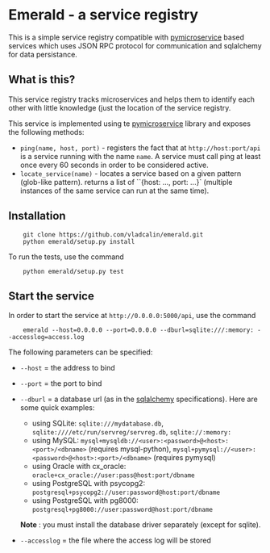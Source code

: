 Emerald - a service registry
============================

This is a simple service registry compatible with [pymicroservice](http://github.com/vladcalin/pymicroservice) based 
services which uses JSON RPC protocol for communication and sqlalchemy for data persistance.

What is this?
-------------

This service registry tracks microservices and helps them to identify
each other with little knowledge (just the location of the service registry.

This service is implemented using te [pymicroservice](http://github.com/vladcalin/pymicroservice)
library and exposes the following methods:

- ``ping(name, host, port)`` - registers the fact that at ``http://host:port/api``
  is a service running with the name ``name``. A service must call ping at least
  once every 60 seconds in order to be considered active.
- ``locate_service(name)`` - locates a service based on a given pattern (glob-like pattern).
  returns a list of ``{host: ..., port: ...}` (multiple instances of the same service
  can run at the same time).
  
Installation
------------


```
    git clone https://github.com/vladcalin/emerald.git
    python emerald/setup.py install
```

To run the tests, use the command

```
    python emerald/setup.py test
```

Start the service
-----------------

In order to start the service at ``http://0.0.0.0:5000/api``, use the command

```
    emerald --host=0.0.0.0 --port=0.0.0.0 --dburl=sqlite:///:memory: --accesslog=access.log
```

The following parameters can be specified:

- ``--host`` = the address to bind
- ``--port`` = the port to bind
- ``--dburl`` = a database url (as in the 
  [sqlalchemy](http://docs.sqlalchemy.org/en/latest/dialects/index.html) 
  specifications). Here are some quick examples:
    - using SQLite: ``sqlite:///mydatabase.db``, 
      ``sqlite:////etc/run/servreg/servreg.db``, ``sqlite://:memory:``
    - using MySQL: ``mysql+mysqldb://<user>:<password>@<host>:<port>/<dbname>`` (requires mysql-python),
      ``mysql+pymysql://<user>:<password>@<host>:<port>/<dbname>`` (requires pymysql)
    - using Oracle with cx_oracle: ``oracle+cx_oracle://user:pass@host:port/dbname``
    - using PostgreSQL with psycopg2: ``postgresql+psycopg2://user:password@host:port/dbname``
    - using PostgreSQL with pg8000: ``postgresql+pg8000://user:password@host:port/dbname``
    
  **Note** : you must install the database driver separately (except for sqlite).
  
- ``--accesslog`` = the file where the access log will be stored

